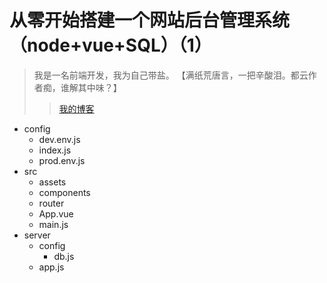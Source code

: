 # 从零开始搭建一个网站后台管理系统（node+vue+SQL）（1）

>我是一名前端开发，我为自己带盐。 【满纸荒唐言，一把辛酸泪。都云作者痴，谁解其中味？】
>>[我的博客](https://blog.csdn.net/qq_28473235 "悬停显示")

* config   
   * dev.env.js
   * index.js
   * prod.env.js
* src   
  * assets
  * components
  * router
  * App.vue
  * main.js
* server   
  * config 
    * db.js
  * app.js  

